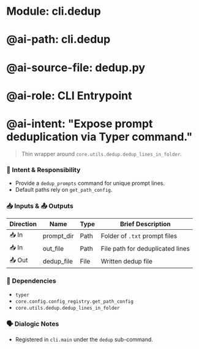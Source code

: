 # Module: cli.dedup
# @ai-path: cli.dedup
# @ai-source-file: dedup.py
# @ai-role: CLI Entrypoint
# @ai-intent: "Expose prompt deduplication via Typer command."

> Thin wrapper around `core.utils.dedup.dedup_lines_in_folder`.

### 🎯 Intent & Responsibility
- Provide a `dedup_prompts` command for unique prompt lines.
- Default paths rely on `get_path_config`.

### 📥 Inputs & 📤 Outputs
| Direction | Name       | Type | Brief Description |
|-----------|-----------|------|------------------|
| 📥 In     | prompt_dir | Path | Folder of `.txt` prompt files |
| 📥 In     | out_file   | Path | File path for deduplicated lines |
| 📤 Out    | dedup_file | File | Written dedup file |

### 🔗 Dependencies
- `typer`
- `core.config.config_registry.get_path_config`
- `core.utils.dedup.dedup_lines_in_folder`

### 🗣 Dialogic Notes
- Registered in `cli.main` under the `dedup` sub-command.


